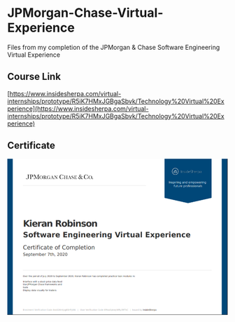 # JPMorgan-Chase-Virtual-Experience
 Files from my completion of the JPMorgan & Chase Software Engineering Virtual Experience

## Course Link
[https://www.insidesherpa.com/virtual-internships/prototype/R5iK7HMxJGBgaSbvk/Technology%20Virtual%20Experience](https://www.insidesherpa.com/virtual-internships/prototype/R5iK7HMxJGBgaSbvk/Technology%20Virtual%20Experience)

## Certificate
![Certificate](https://github.com/kieranrobinson/JPMorgan-Chase-Virtual-Experience/blob/master/README-CertificateImage.png)

